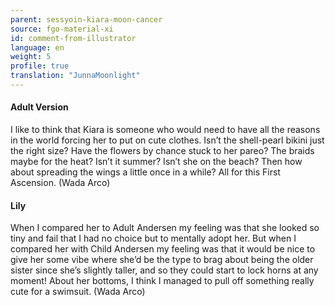 ```yaml
---
parent: sessyoin-kiara-moon-cancer
source: fgo-material-xi
id: comment-from-illustrator
language: en
weight: 5
profile: true
translation: "JunnaMoonlight"
---
```


#### Adult Version

I like to think that Kiara is someone who would need to have all the reasons in the world forcing her to put on cute clothes. Isn’t the shell-pearl bikini just the right size? Have the flowers by chance stuck to her pareo? The braids maybe for the heat? Isn’t it summer? Isn’t she on the beach? Then how about spreading the wings a little once in a while? All for this First Ascension. (Wada Arco)

#### Lily

When I compared her to Adult Andersen my feeling was that she looked so tiny and fail that I had no choice but to mentally adopt her. But when I compared her with Child Andersen my feeling was that it would be nice to give her some vibe where she’d be the type to brag about being the older sister since she’s slightly taller, and so they could start to lock horns at any moment! About her bottoms, I think I managed to pull off something really cute for a swimsuit. (Wada Arco)
